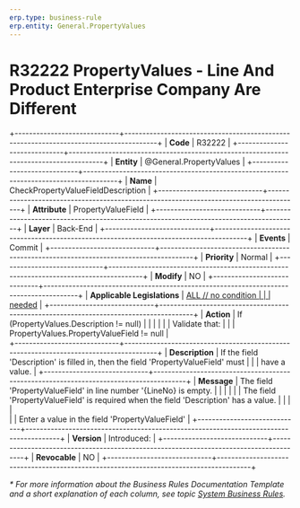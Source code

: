 ```yaml
---
erp.type: business-rule
erp.entity: General.PropertyValues
---
```


# R32222 PropertyValues - Line And Product Enterprise Company Are Different
+-----------------------------+---------------------------------------------------------------------------------------+
| **Code**                    | R32222                                                                                |
+-----------------------------+---------------------------------------------------------------------------------------+
| **Entity**                  | @General.PropertyValues                                                               |
+-----------------------------+---------------------------------------------------------------------------------------+
| **Name**                    | CheckPropertyValueFieldDescription                                                    |
+-----------------------------+---------------------------------------------------------------------------------------+
| **Attribute**               | PropertyValueField                                                                    |
+-----------------------------+---------------------------------------------------------------------------------------+
| **Layer**                   | Back-End                                                                              |
+-----------------------------+---------------------------------------------------------------------------------------+
| **Events**                  | Commit                                                                                |
+-----------------------------+---------------------------------------------------------------------------------------+
| **Priority**                | Normal                                                                                |
+-----------------------------+---------------------------------------------------------------------------------------+
| **Modify**                  | NO                                                                                    |
+-----------------------------+---------------------------------------------------------------------------------------+
| **Applicable Legislations** | [ALL // no condition                                                                  |
|                             | needed](xref:applicable-legislations)                                                 |
+-----------------------------+---------------------------------------------------------------------------------------+
| **Action**                  | If (PropertyValues.Description != null)                                               |
|                             |                                                                                       |
|                             | Validate that:                                                                        |
|                             | PropertyValues.PropertyValueField != null                                             |                    
+-----------------------------+---------------------------------------------------------------------------------------+
| **Description**             | If the field 'Description' is filled in, then the field 'PropertyValueField' must     |
|                             | have a value.                                                                         |
+-----------------------------+---------------------------------------------------------------------------------------+
| **Message**                 | The field 'PropertyValueField' in line number '{LineNo} is empty.                     |
|                             |                                                                                       |
|                             | The field 'PropertyValueField' is required when the field 'Description' has a value.  |
|                             |                                                                                       |                             
|                             | Еnter a value in the field 'PropertyValueField'                                       |
+-----------------------------+---------------------------------------------------------------------------------------+
| **Version**                 | Introduced:                                                                         |
+-----------------------------+---------------------------------------------------------------------------------------+
| **Revocable**               | NO                                                                                    |
+-----------------------------+---------------------------------------------------------------------------------------+

*\* For more information about the Business Rules Documentation Template and a short explanation of each column, see
topic [System Business Rules](../templates/template-description-system-business-rules.md).*
